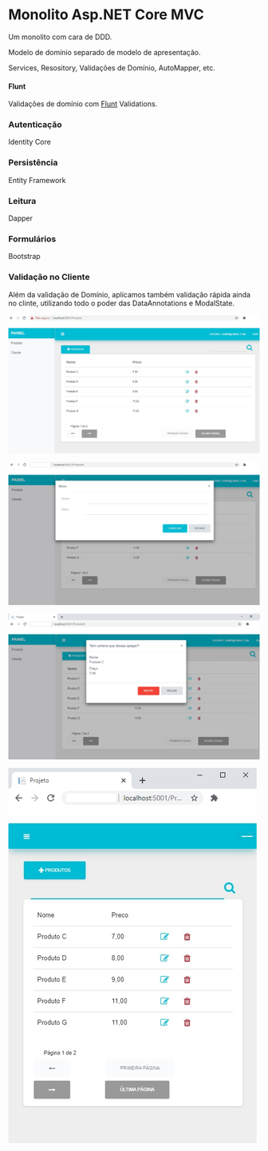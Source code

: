 # Monolito Asp.NET Core MVC

Um monolito com cara de DDD. 

Modelo de domínio separado de modelo de apresentação. 

Services, Resository, Validações de Domínio, AutoMapper, etc.

#### Flunt
Validações de domínio com [Flunt](https://github.com/andrebaltieri/flunt) Validations.

### Autenticação 
Identity Core

### Persistência 
Entity Framework

### Leitura 
Dapper

### Formulários
Bootstrap

### Validação no Cliente
Além da validação de Domínio, aplicamos também validação rápida ainda no clinte, utilizando todo o poder das DataAnnotations e ModalState.


![alt text](src/Projeto/wwwroot/images/01.jpg?raw=true=250x250 "Title")

![alt text](src/Projeto/wwwroot/images/02.jpg?raw=true=250x250 "Title")

![alt text](src/Projeto/wwwroot/images/03.jpg?raw=true=250x250 "Title")

![alt text](src/Projeto/wwwroot/images/04.jpg?raw=true=250x250 "Title")




